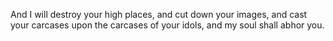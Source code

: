 And I will destroy your high places, and cut down your images, and cast your carcases upon the carcases of your idols, and my soul shall abhor you.
